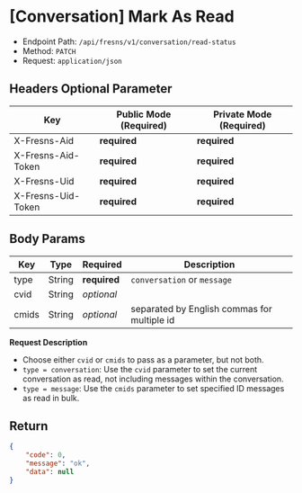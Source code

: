 # [Conversation] Mark As Read

- Endpoint Path: `/api/fresns/v1/conversation/read-status`
- Method: `PATCH`
- Request: `application/json`

## Headers Optional Parameter

| Key | Public Mode (Required) | Private Mode (Required) |
| --- | --- | --- |
| X-Fresns-Aid | **required** | **required** |
| X-Fresns-Aid-Token | **required** | **required** |
| X-Fresns-Uid | **required** | **required** |
| X-Fresns-Uid-Token | **required** | **required** |

## Body Params

| Key | Type | Required | Description |
| --- | --- | --- | --- |
| type | String | **required** | `conversation` or `message` |
| cvid | String | *optional* |  |
| cmids | String | *optional* | separated by English commas for multiple id |

**Request Description**

- Choose either `cvid` or `cmids` to pass as a parameter, but not both.
- `type = conversation`: Use the `cvid` parameter to set the current conversation as read, not including messages within the conversation.
- `type = message`: Use the `cmids` parameter to set specified ID messages as read in bulk.

## Return

```json
{
    "code": 0,
    "message": "ok",
    "data": null
}
```
